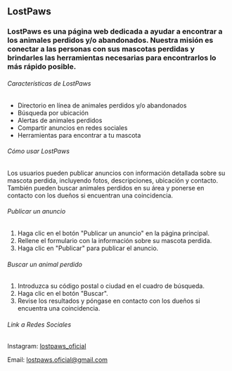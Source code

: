 ## LostPaws
### LostPaws es una página web dedicada a ayudar a encontrar a los animales perdidos y/o abandonados. Nuestra misión es conectar a las personas con sus mascotas perdidas y brindarles las herramientas necesarias para encontrarlos lo más rápido posible.

###### Características de LostPaws
* Directorio en línea de animales perdidos y/o abandonados
* Búsqueda por ubicación
* Alertas de animales perdidos
* Compartir anuncios en redes sociales
* Herramientas para encontrar a tu mascota


###### Cómo usar LostPaws
Los usuarios pueden publicar anuncios con información detallada sobre su mascota perdida, incluyendo fotos, descripciones, ubicación y contacto. También pueden buscar animales perdidos en su área y ponerse en contacto con los dueños si encuentran una coincidencia.

###### Publicar un anuncio
1. Haga clic en el botón "Publicar un anuncio" en la página principal.
2. Rellene el formulario con la información sobre su mascota perdida.
3. Haga clic en "Publicar" para publicar el anuncio.
   
###### Buscar un animal perdido

1. Introduzca su código postal o ciudad en el cuadro de búsqueda.
2. Haga clic en el botón "Buscar".
3. Revise los resultados y póngase en contacto con los dueños si encuentra una coincidencia.


###### Link a Redes Sociales

Instagram: [lostpaws_oficial](https://www.instagram.com/lostpaws_oficial?utm_source=ig_web_button_share_sheet&igsh=ZDNlZDc0MzIxNw==)

Email: lostpaws.oficial@gmail.com
